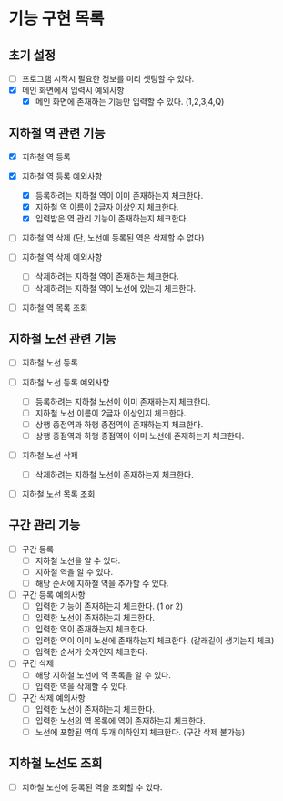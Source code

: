 # 기능 구현 목록

## 초기 설정
- [ ] 프로그램 시작시 필요한 정보를 미리 셋팅할 수 있다.
- [x] 메인 화면에서 입력시 예외사항 
  - [x] 메인 화면에 존재하는 기능만 입력할 수 있다. (1,2,3,4,Q) 

## 지하철 역 관련 기능
- [x] 지하철 역 등록

- [x] 지하철 역 등록 예외사항
    - [x] 등록하려는 지하철 역이 이미 존재하는지 체크한다.
    - [x] 지하철 역 이름이 2글자 이상인지 체크한다.
    - [x] 입력받은 역 관리 기능이 존재하는지 체크한다. 
  
- [ ] 지하철 역 삭제 (단, 노선에 등록된 역은 삭제할 수 없다)

- [ ] 지하철 역 삭제 예외사항
    - [ ] 삭제하려는 지하철 역이 존재하는 체크한다.
    - [ ] 삭제하려는 지하철 역이 노선에 있는지 체크한다.

- [ ] 지하철 역 목록 조회

## 지하철 노선 관련 기능
- [ ] 지하철 노선 등록

- [ ] 지하철 노선 등록 예외사항
    - [ ] 등록하려는 지하철 노선이 이미 존재하는지 체크한다.
    - [ ] 지하철 노선 이름이 2글자 이상인지 체크한다.
    - [ ] 상행 종점역과 하행 종점역이 존재하는지 체크한다.
    - [ ] 상행 종점역과 하행 종점역이 이미 노선에 존재하는지 체크한다.

- [ ] 지하철 노선 삭제
    - [ ] 삭제하려는 지하철 노선이 존재하는지 체크한다.

- [ ] 지하철 노선 목록 조회

## 구간 관리 기능
- [ ] 구간 등록
    - [ ] 지하철 노선을 알 수 있다.
    - [ ] 지하철 역을 알 수 있다.
    - [ ] 해당 순서에 지하철 역을 추가할 수 있다.

- [ ] 구간 등록 예외사항
    - [ ] 입력한 기능이 존재하는지 체크한다. (1 or 2)
    - [ ] 입력한 노선이 존재하는지 체크한다.
    - [ ] 입력한 역이 존재하는지 체크한다.
    - [ ] 입력한 역이 이미 노선에 존재하는지 체크한다. (갈래길이 생기는지 체크)
    - [ ] 입력한 순서가 숫자인지 체크한다.

- [ ] 구간 삭제
    - [ ] 해당 지하철 노선에 역 목록을 알 수 있다.
    - [ ] 입력한 역을 삭제할 수 있다.

- [ ] 구간 삭제 예외사항
    - [ ] 입력한 노선이 존재하는지 체크한다.
    - [ ] 입력한 노선의 역 목록에 역이 존재하는지 체크한다.
    - [ ] 노선에 포함된 역이 두개 이하인지 체크한다. (구간 삭제 불가능)

## 지하철 노선도 조회
- [ ] 지하철 노선에 등록된 역을 조회할 수 있다.